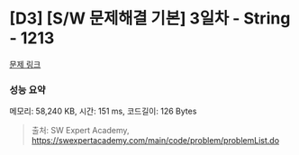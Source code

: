 # [D3] [S/W 문제해결 기본] 3일차 - String - 1213 

[문제 링크](https://swexpertacademy.com/main/code/problem/problemDetail.do?contestProbId=AV14P0c6AAUCFAYi) 

### 성능 요약

메모리: 58,240 KB, 시간: 151 ms, 코드길이: 126 Bytes



> 출처: SW Expert Academy, https://swexpertacademy.com/main/code/problem/problemList.do